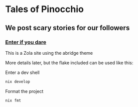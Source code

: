 # Tales of Pinocchio
## We post scary stories for our followers

### [Enter if you dare](https://talesofpinocchio.netlify.app)

This is a Zola site using the abridge theme

More details later, but the flake included can be used like this:

Enter a dev shell
```bash
nix develop
```

Format the project
```bash
nix fmt
```
